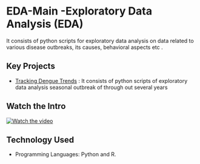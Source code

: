# EDA-Main -Exploratory Data Analysis  (EDA)

It consists of python scripts for exploratory data analysis on data related to various disease outbreaks, its causes, behavioral aspects etc .

## Key Projects
- [Tracking Dengue Trends](https://github.com/fromsantanu/Project1-EDA-Dengue-Trend)  : It consists of python scripts of exploratory data analysis seasonal outbreak of through out several years

## Watch the Intro 
[![Watch the video](https://img.youtube.com/vi/wk5bUUyEFSc/hqdefault.jpg)](https://www.youtube.com/watch?v=wk5bUUyEFSc)

## Technology Used
- Programming Languages: Python and R.
